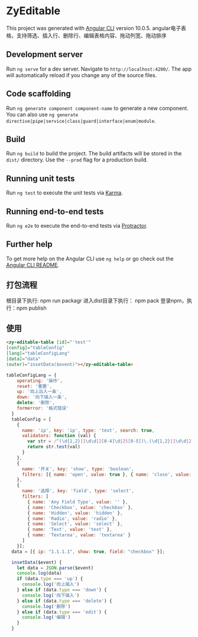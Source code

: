 # ZyEditable

This project was generated with [Angular CLI](https://github.com/angular/angular-cli) version 10.0.5.
angular电子表格，支持筛选、插入行、删除行、编辑表格内容、拖动列宽、拖动排序
## Development server

Run `ng serve` for a dev server. Navigate to `http://localhost:4200/`. The app will automatically reload if you change any of the source files.

## Code scaffolding

Run `ng generate component component-name` to generate a new component. You can also use `ng generate directive|pipe|service|class|guard|interface|enum|module`.

## Build

Run `ng build` to build the project. The build artifacts will be stored in the `dist/` directory. Use the `--prod` flag for a production build.

## Running unit tests

Run `ng test` to execute the unit tests via [Karma](https://karma-runner.github.io).

## Running end-to-end tests

Run `ng e2e` to execute the end-to-end tests via [Protractor](http://www.protractortest.org/).

## Further help

To get more help on the Angular CLI use `ng help` or go check out the [Angular CLI README](https://github.com/angular/angular-cli/blob/master/README.md).

## 打包流程
根目录下执行: npm run packagr
进入dist目录下执行： npm pack
登录npm，执行：npm publish

## 使用

```html
<zy-editable-table [id]="'test'"
[config]="tableConfig"
[lang]="tableConfigLang"
[data]="data"
(outer)="insetData($event)"></zy-editable-table>
```
```javascript
tableConfigLang = {
    operating: '操作',
    reset: '重置',
    up: '向上出入一条',
    down: '向下插入一条',
    delete: '删除',
    formerror: '格式错误'
  }
  tableConfig = [
    {
      name: 'ip', key: 'ip', type: 'text', search: true,
      validators: function (val) {
        var str = /^(\d{1,2}|1\d\d|2[0-4]\d|25[0-5])\.(\d{1,2}|1\d\d|2[0-4]\d|25[0-5])\.(\d{1,2}|1\d\d|2[0-4]\d|25[0-5])\.(\d{1,2}|1\d\d|2[0-4]\d|25[0-5])$/;
        return str.test(val)
      }
    },
    {
      name: '开关', key: 'show', type: 'boolean',
      filters: [{ name: 'open', value: true }, { name: 'close', value: false }]
    },
    {
      name: '选择', key: 'field', type: 'select',
      filters: [
        { name: 'Any Field Type', value: '' },
        { name: 'Checkbox', value: 'checkbox' },
        { name: 'Hidden', value: 'hidden' },
        { name: 'Radio', value: 'radio' },
        { name: 'Select', value: 'select' },
        { name: 'Text', value: 'text' },
        { name: 'Textarea', value: 'textarea' }
      ]
    }];
  data = [{ ip: "1.1.1.1", show: true, field: "checkbox" }];

  insetData($event) {
    let data = JSON.parse($event)
    console.log(data)
    if (data.type === 'up') {
      console.log('向上插入')
    } else if (data.type === 'down') {
      console.log('向下插入')
    } else if (data.type === 'delete') {
      console.log('删除')
    } else if (data.type === 'edit') {
      console.log('编辑')
    }
  }
```
